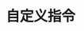 <!--
 * @Author: your name
 * @Date: 2020-07-13 15:02:41
 * @LastEditTime: 2020-07-13 15:05:12
 * @LastEditors: Please set LastEditors
 * @Description: In User Settings Edit
 * @FilePath: \Jerome-Blog\pages\other\page12.md
--> 
# 自定义指令